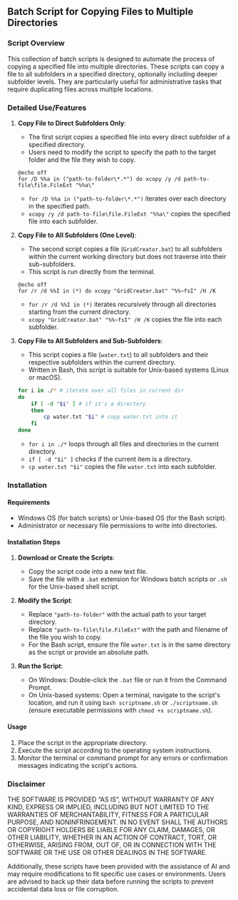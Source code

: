 ## Batch Script for Copying Files to Multiple Directories

### Script Overview
This collection of batch scripts is designed to automate the process of copying a specified file into multiple directories. These scripts can copy a file to all subfolders in a specified directory, optionally including deeper subfolder levels. They are particularly useful for administrative tasks that require duplicating files across multiple locations.

### Detailed Use/Features
1. **Copy File to Direct Subfolders Only**:
   - The first script copies a specified file into every direct subfolder of a specified directory.
   - Users need to modify the script to specify the path to the target folder and the file they wish to copy.
   
   ```batch
   @echo off
   for /D %%a in ("path-to-folder\*.*") do xcopy /y /d path-to-file\file.FileExt "%%a\"
   ```
   - `for /D %%a in ("path-to-folder\*.*")` iterates over each directory in the specified path.
   - `xcopy /y /d path-to-file\file.FileExt "%%a\"` copies the specified file into each subfolder.

2. **Copy File to All Subfolders (One Level)**:
   - The second script copies a file (`GridCreator.bat`) to all subfolders within the current working directory but does not traverse into their sub-subfolders.
   - This script is run directly from the terminal.
   
   ```batch
   @echo off
   for /r /d %%I in (*) do xcopy "GridCreator.bat" "%%~fsI" /H /K
   ```
   - `for /r /d %%I in (*)` iterates recursively through all directories starting from the current directory.
   - `xcopy "GridCreator.bat" "%%~fsI" /H /K` copies the file into each subfolder.

3. **Copy File to All Subfolders and Sub-Subfolders**:
   - This script copies a file (`water.txt`) to all subfolders and their respective subfolders within the current directory.
   - Written in Bash, this script is suitable for Unix-based systems (Linux or macOS).
   
   ```bash
   for i in ./* # iterate over all files in current dir
   do
       if [ -d "$i" ] # if it's a directory
       then
           cp water.txt "$i" # copy water.txt into it
       fi
   done
   ```
   - `for i in ./*` loops through all files and directories in the current directory.
   - `if [ -d "$i" ]` checks if the current item is a directory.
   - `cp water.txt "$i"` copies the file `water.txt` into each subfolder.

### Installation
#### Requirements
- Windows OS (for batch scripts) or Unix-based OS (for the Bash script).
- Administrator or necessary file permissions to write into directories.

#### Installation Steps
1. **Download or Create the Scripts**:
   - Copy the script code into a new text file.
   - Save the file with a `.bat` extension for Windows batch scripts or `.sh` for the Unix-based shell script.

2. **Modify the Script**:
   - Replace `"path-to-folder"` with the actual path to your target directory.
   - Replace `"path-to-file\file.FileExt"` with the path and filename of the file you wish to copy.
   - For the Bash script, ensure the file `water.txt` is in the same directory as the script or provide an absolute path.

3. **Run the Script**:
   - On Windows: Double-click the `.bat` file or run it from the Command Prompt.
   - On Unix-based systems: Open a terminal, navigate to the script's location, and run it using `bash scriptname.sh` or `./scriptname.sh` (ensure executable permissions with `chmod +x scriptname.sh`).

#### Usage
1. Place the script in the appropriate directory.
2. Execute the script according to the operating system instructions.
3. Monitor the terminal or command prompt for any errors or confirmation messages indicating the script's actions.

### Disclaimer
THE SOFTWARE IS PROVIDED “AS IS”, WITHOUT WARRANTY OF ANY KIND, EXPRESS OR IMPLIED, INCLUDING BUT NOT LIMITED TO THE WARRANTIES OF MERCHANTABILITY, FITNESS FOR A PARTICULAR PURPOSE, AND NONINFRINGEMENT. IN NO EVENT SHALL THE AUTHORS OR COPYRIGHT HOLDERS BE LIABLE FOR ANY CLAIM, DAMAGES, OR OTHER LIABILITY, WHETHER IN AN ACTION OF CONTRACT, TORT, OR OTHERWISE, ARISING FROM, OUT OF, OR IN CONNECTION WITH THE SOFTWARE OR THE USE OR OTHER DEALINGS IN THE SOFTWARE.

Additionally, these scripts have been provided with the assistance of AI and may require modifications to fit specific use cases or environments. Users are advised to back up their data before running the scripts to prevent accidental data loss or file corruption.